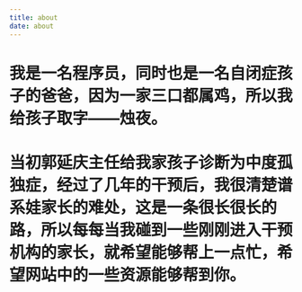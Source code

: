 ```yaml
---
title: about
date: about
---
```


<!-- 这里写关于页的正文，支持 Markdown, HTML -->

# 我是一名程序员，同时也是一名自闭症孩子的爸爸，因为一家三口都属鸡，所以我给孩子取字——烛夜。

# 当初郭延庆主任给我家孩子诊断为中度孤独症，经过了几年的干预后，我很清楚谱系娃家长的难处，这是一条很长很长的路，所以每每当我碰到一些刚刚进入干预机构的家长，就希望能够帮上一点忙，希望网站中的一些资源能够帮到你。
